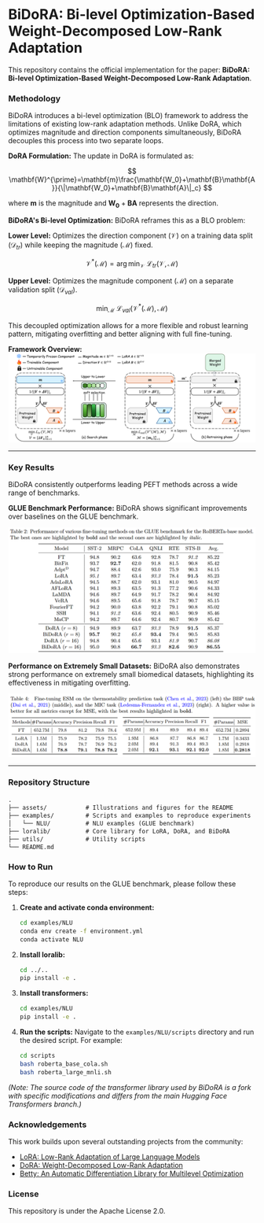 # BiDoRA: Bi-level Optimization-Based Weight-Decomposed Low-Rank Adaptation

This repository contains the official implementation for the paper: **BiDoRA: Bi-level Optimization-Based Weight-Decomposed Low-Rank Adaptation**.


### Methodology

BiDoRA introduces a bi-level optimization (BLO) framework to address the limitations of existing low-rank adaptation methods. Unlike DoRA, which optimizes magnitude and direction components simultaneously, BiDoRA decouples this process into two separate loops.

**DoRA Formulation:**
The update in DoRA is formulated as:

$$
\mathbf{W}^{\prime}=\mathbf{m}\frac{\mathbf{W_0}+\mathbf{B}\mathbf{A}}{\|\mathbf{W_0}+\mathbf{B}\mathbf{A}\|_c}
$$

where $\mathbf{m}$ is the magnitude and $\mathbf{W_0}+\mathbf{B}\mathbf{A}$ represents the direction.

**BiDoRA's Bi-level Optimization:**
BiDoRA reframes this as a BLO problem:

**Lower Level:** Optimizes the direction component ($\mathcal{V}$) on a training data split ($\mathcal{D}_{tr}$) while keeping the magnitude ($\mathcal{M}$) fixed.

$$
\mathcal{V}^*(\mathcal{M})=\arg\min_{\mathcal{V}}\:\mathcal{L}_{tr}(\mathcal{V},\mathcal{M})
$$


**Upper Level:** Optimizes the magnitude component ($\mathcal{M}$) on a separate validation split ($\mathcal{D}_{val}$).

$$
\min_{\mathcal{M}}\:\mathcal{L}_{val}(\mathcal{V}^*(\mathcal{M}),\mathcal{M})
$$

This decoupled optimization allows for a more flexible and robust learning pattern, mitigating overfitting and better aligning with full fine-tuning.

**Framework Overview:**
![BiDoRA Overview](assets/chart.png)

---

### Key Results

BiDoRA consistently outperforms leading PEFT methods across a wide range of benchmarks.

**GLUE Benchmark Performance:**
BiDoRA shows significant improvements over baselines on the GLUE benchmark.

![GLUE Benchmark Results](assets/table2.png)

**Performance on Extremely Small Datasets:**
BiDoRA also demonstrates strong performance on extremely small biomedical datasets, highlighting its effectiveness in mitigating overfitting.

![Small Dataset Results](assets/table4.png)

---

### Repository Structure

```
.
├── assets/           # Illustrations and figures for the README
├── examples/         # Scripts and examples to reproduce experiments
│   └── NLU/          # NLU examples (GLUE benchmark)
├── loralib/          # Core library for LoRA, DoRA, and BiDoRA
├── utils/            # Utility scripts
└── README.md
```

### How to Run

To reproduce our results on the GLUE benchmark, please follow these steps:

1.  **Create and activate conda environment:**
    ```bash
    cd examples/NLU
    conda env create -f environment.yml
    conda activate NLU
    ```

2.  **Install loralib:**
    ```bash
    cd ../..
    pip install -e .
    ```

3.  **Install transformers:**
    ```bash
    cd examples/NLU
    pip install -e .
    ```

4.  **Run the scripts:**
    Navigate to the `examples/NLU/scripts` directory and run the desired script. For example:
    ```bash
    cd scripts
    bash roberta_base_cola.sh
    bash roberta_large_mnli.sh
    ```

*(Note: The source code of the transformer library used by BiDoRA is a fork with specific modifications and differs from the main Hugging Face Transformers branch.)*

### Acknowledgements

This work builds upon several outstanding projects from the community:
- [LoRA: Low-Rank Adaptation of Large Language Models](https://github.com/microsoft/LoRA)
- [DoRA: Weight-Decomposed Low-Rank Adaptation](https://github.com/NVlabs/DoRA)
- [Betty: An Automatic Differentiation Library for Multilevel Optimization](https://github.com/leopard-ai/betty)

### License
This repository is under the Apache License 2.0.
